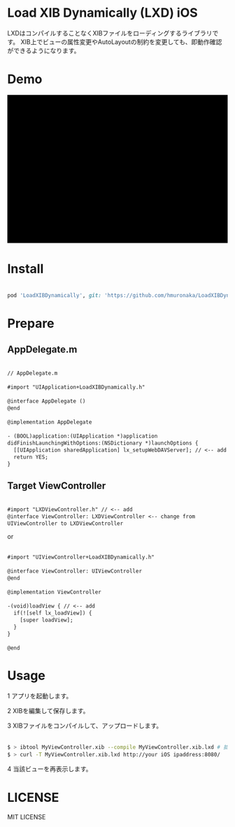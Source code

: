 # Load XIB Dynamically (LXD) iOS

LXDはコンパイルすることなくXIBファイルをローディングするライブラリです。
XIB上でビューの属性変更やAutoLayoutの制約を変更しても、即動作確認ができるようになります。

# Demo

![demo.gif](Document/demo.gif)

# Install

```ruby

pod 'LoadXIBDynamically', git: 'https://github.com/hmuronaka/LoadXIBDynamically.git'

```

# Prepare

## AppDelegate.m

```obj-c

// AppDelegate.m

#import "UIApplication+LoadXIBDynamically.h"

@interface AppDelegate ()
@end

@implementation AppDelegate

- (BOOL)application:(UIApplication *)application didFinishLaunchingWithOptions:(NSDictionary *)launchOptions {
  [[UIApplication sharedApplication] lx_setupWebDAVServer]; // <-- add
  return YES;
}
```

## Target ViewController

```obj-c

#import "LXDViewController.h" // <-- add
@interface ViewController: LXDViewController <-- change from UIViewController to LXDViewController

```

or

```obj-c

#import "UIViewController+LoadXIBDynamically.h"

@interface ViewController: UIViewController
@end

@implementation ViewController

-(void)loadView { // <-- add
  if(![self lx_loadView]) {
    [super loadView];
  }
}

@end

```

# Usage

1 アプリを起動します。

2 XIBを編集して保存します。

3 XIBファイルをコンパイルして、アップロードします。


```bash

$ > ibtool MyViewController.xib --compile MyViewController.xib.lxd # 拡張子は.xib.lxdの必要があります。
$ > curl -T MyViewController.xib.lxd http://your iOS ipaddress:8080/

```

4 当該ビューを再表示します。

# LICENSE

MIT LICENSE
